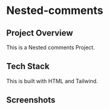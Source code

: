 # Nested-comments
## Project Overview 
This is a Nested comments Project.
## Tech Stack
This is built with HTML and Tailwind.
## Screenshots
